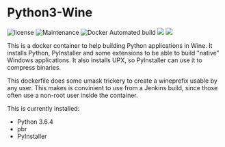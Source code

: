 # Python3-Wine

![license](https://img.shields.io/github/license/webcomics/pywine.svg)
![Maintenance](https://img.shields.io/maintenance/yes/2018.svg)
![Docker Automated build](https://img.shields.io/docker/automated/tobix/pywine.svg)
[![](https://images.microbadger.com/badges/image/tobix/pywine.svg)](https://microbadger.com/images/tobix/pywine "Get your own image badge on microbadger.com")
[![](https://images.microbadger.com/badges/commit/tobix/pywine.svg)](https://microbadger.com/images/tobix/pywine "Get your own commit badge on microbadger.com")

This is a docker container to help building Python applications in Wine. It
installs Python, PyInstaller and some extensions to be able to build "native"
Windows applications. It also installs UPX, so PyInstaller can use it to
compress binaries.

This dockerfile does some umask trickery to create a wineprefix usable by any
user. This makes is convinient to use from a Jenkins build, since those often
use a non-root user inside the container.

This is currently installed:

 * Python 3.6.4
 * pbr
 * PyInstaller
